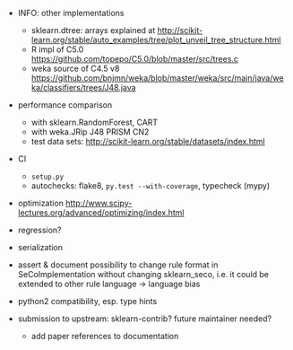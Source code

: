 - INFO: other implementations
    - sklearn.dtree: arrays explained at <http://scikit-learn.org/stable/auto_examples/tree/plot_unveil_tree_structure.html>
    - R impl of C5.0 <https://github.com/topepo/C5.0/blob/master/src/trees.c>
    - weka source of C4.5 v8 <https://github.com/bnjmn/weka/blob/master/weka/src/main/java/weka/classifiers/trees/J48.java>

- performance comparison
    - with sklearn.RandomForest, CART
    - with weka.JRip J48 PRISM CN2
    - test data sets: <http://scikit-learn.org/stable/datasets/index.html>

- CI
    - `setup.py`
    - autochecks: flake8, `py.test --with-coverage`, typecheck (mypy)
- optimization <http://www.scipy-lectures.org/advanced/optimizing/index.html>

- regression?
- serialization
- assert & document possibility to change rule format in SeCoImplementation
    without changing sklearn_seco, i.e. it could be extended to other rule
    language → language bias

- python2 compatibility, esp. type hints
- submission to upstream: sklearn-contrib? future maintainer needed?
    - add paper references to documentation
